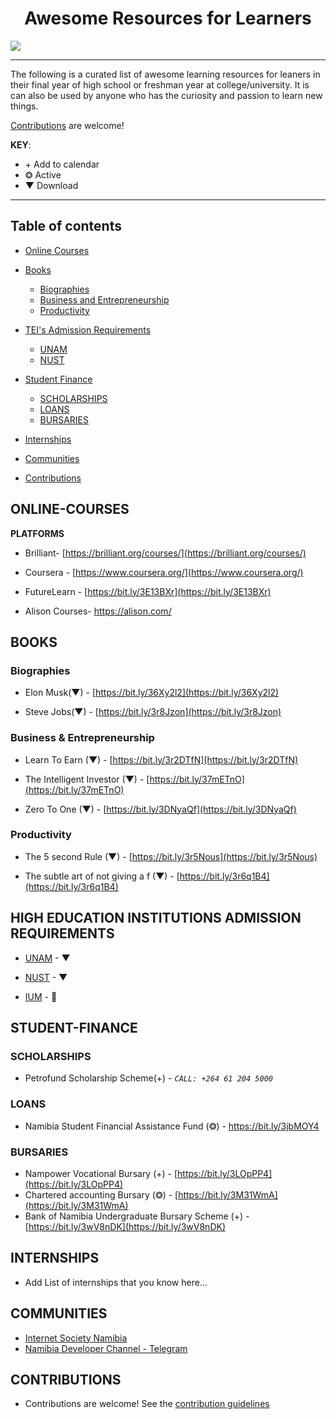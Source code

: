 <h1 style="text-align: center;">Awesome Resources for Learners</h1>
<image src="https://lh4.googleusercontent.com/HgJMj9ke-frqajg5LYzTuj5pAMxW__Klfu11MOo71By8l5JIllz2dDGLcDZI7BTeMFrnFD-2pa3cjrPTkxBiQMR5Y_1WGycLoFKuNHEQsqSH6QvLJMGQ0QZHmYMl64mL6KWxWZtD"></image>  

---
The  following is a curated list of awesome learning resources for leaners in their final year of high school or freshman year at college/university. It is can also be used by anyone who has the curiosity and passion to learn new things. 

[Contributions](#CONTRIBUTIONS) are welcome!

**KEY**:

- <span>+</span> Add to calendar
- ❂ Active
- ▼ Download

---
## Table of contents

- [Online Courses](#online-courses)

- [Books](#books)
	- [Biographies](#Biographies)
	- [Business and Entrepreneurship](#business--entrepreneurship)
	- [Productivity](#Productivity)

- [TEI's Admission Requirements](#high-education-institutions-admission-requirements)
	- [UNAM](#high-education-institutions-admission-requirements)
	- [NUST](#high-education-institutions-admission-requirements)

- [Student Finance](#student-finance)
	- [SCHOLARSHIPS](#scholarships)
	- [LOANS](#loans)
	- [BURSARIES](#bursaries)

- [Internships](#internships)
- [Communities](#communities)
- [Contributions](#contributions)


## ONLINE-COURSES  
**PLATFORMS**

- Brilliant- [https://brilliant.org/courses/](https://brilliant.org/courses/)

- Coursera - [https://www.coursera.org/](https://www.coursera.org/)

- FutureLearn - [https://bit.ly/3E13BXr](https://bit.ly/3E13BXr)

- Alison Courses- [https://alison.com/  
](https://alison.com/)

## BOOKS

### Biographies

- Elon Musk(▼) - [https://bit.ly/36Xy2l2](https://bit.ly/36Xy2l2)

- Steve Jobs(▼) - [https://bit.ly/3r8Jzon](https://bit.ly/3r8Jzon)

### Business & Entrepreneurship

- Learn To Earn (▼) - [https://bit.ly/3r2DTfN](https://bit.ly/3r2DTfN)

- The Intelligent Investor (▼) - [https://bit.ly/37mETnO](https://bit.ly/37mETnO)

- Zero To One (▼) - [https://bit.ly/3DNyaQf](https://bit.ly/3DNyaQf)

### Productivity

- The 5 second Rule (▼) - [https://bit.ly/3r5Nous](https://bit.ly/3r5Nous)

- The subtle art of not giving a f (▼) - [https://bit.ly/3r6q1B4](https://bit.ly/3r6q1B4)

  
## HIGH EDUCATION INSTITUTIONS ADMISSION REQUIREMENTS

- [UNAM](https://bit.ly/37jdVxw) - ▼ 

- [NUST](https://bit.ly/3jeLDH4) - ▼ 
- [IUM](https://bit.ly/3QcnQXJ) - 🔗

  

## STUDENT-FINANCE

### SCHOLARSHIPS
- Petrofund Scholarship Scheme(+) - _```CALL: +264 61 204 5000```_

### LOANS
- Namibia Student Financial Assistance Fund (❂) - [https://bit.ly/3jbMOY4  
](https://bit.ly/3jbMOY4)

### BURSARIES
- Nampower Vocational Bursary (+) -  [https://bit.ly/3LOpPP4](https://bit.ly/3LOpPP4)
- Chartered accounting Bursary (❂) - [https://bit.ly/3M31WmA](https://bit.ly/3M31WmA)
- Bank of Namibia Undergraduate Bursary Scheme (+) - [https://bit.ly/3wV8nDK](https://bit.ly/3wV8nDK)


## INTERNSHIPS
- Add List of internships that you know here...

## COMMUNITIES
- [Internet Society Namibia](https://isocnamibia.org/news/become-a-member/)
- [Namibia Developer Channel - Telegram](https://t.me/joinchat/IkegKVleQFBigdhSZ9RfIA)

## CONTRIBUTIONS
- Contributions are welcome! See the [contribution guidelines](https://github.com/Kanhalelor/awesome-for-learners/blob/main/Contributions.md)

